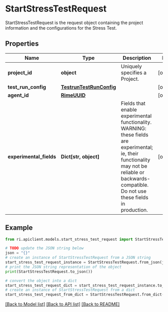 # StartStressTestRequest

StartStressTestRequest is the request object containing the project information and the configurations for the Stress Test.

## Properties

Name | Type | Description | Notes
------------ | ------------- | ------------- | -------------
**project_id** | **object** | Uniquely specifies a Project. | [optional] 
**test_run_config** | [**TestrunTestRunConfig**](TestrunTestRunConfig.md) |  | [optional] 
**agent_id** | [**RimeUUID**](RimeUUID.md) |  | [optional] 
**experimental_fields** | **Dict[str, object]** | Fields that enable experimental functionality.  WARNING: these fields are experimental; ie, their functionality may not be reliable or backwards-compatible. Do not use these fields in production. | [optional] 

## Example

```python
from ri.apiclient.models.start_stress_test_request import StartStressTestRequest

# TODO update the JSON string below
json = "{}"
# create an instance of StartStressTestRequest from a JSON string
start_stress_test_request_instance = StartStressTestRequest.from_json(json)
# print the JSON string representation of the object
print(StartStressTestRequest.to_json())

# convert the object into a dict
start_stress_test_request_dict = start_stress_test_request_instance.to_dict()
# create an instance of StartStressTestRequest from a dict
start_stress_test_request_from_dict = StartStressTestRequest.from_dict(start_stress_test_request_dict)
```
[[Back to Model list]](../README.md#documentation-for-models) [[Back to API list]](../README.md#documentation-for-api-endpoints) [[Back to README]](../README.md)

